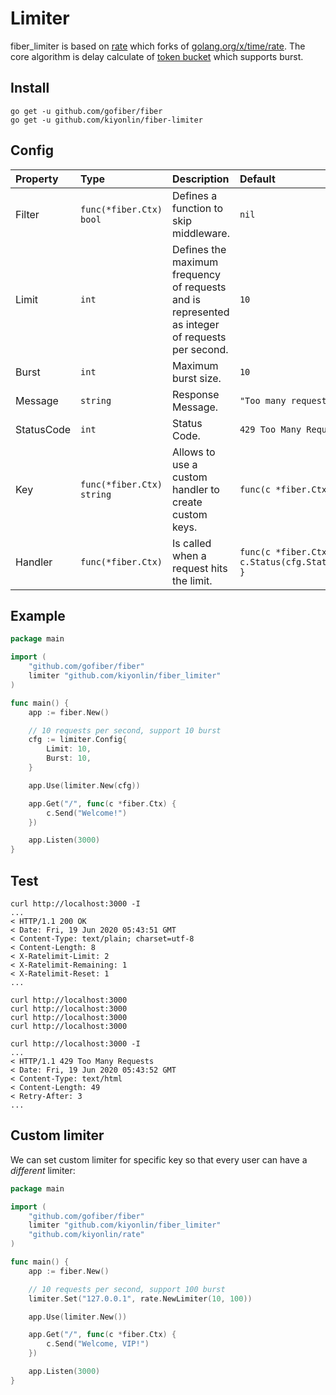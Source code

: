 # Limiter
fiber_limiter is based on [rate](https://github.com/kiyonlin/rate) which forks of [golang.org/x/time/rate](https://github.com/golang/time). The core algorithm is delay calculate of [token bucket](https://en.wikipedia.org/wiki/Token_bucket) which supports burst.

## Install
```
go get -u github.com/gofiber/fiber
go get -u github.com/kiyonlin/fiber-limiter
```

## Config
| Property | Type | Description | Default |
| :--- | :--- | :--- | :--- |
| Filter | `func(*fiber.Ctx) bool` | Defines a function to skip middleware. | `nil` |
| Limit | `int` | Defines the maximum frequency of requests and is represented as integer of requests per second. | `10` |
| Burst | `int` | Maximum burst size. | `10` |
| Message | `string` | Response Message. | `"Too many requests, please try again later."` |
| StatusCode | `int` | Status Code. | `429 Too Many Requests` |
| Key | `func(*fiber.Ctx) string` | Allows to use a custom handler to create custom keys. | `func(c *fiber.Ctx) string { return c.IP() }` |
| Handler | `func(*fiber.Ctx)` | Is called when a request hits the limit. | `func(c *fiber.Ctx) { c.Status(cfg.StatusCode).Format(cfg.Message) }` |

## Example
```go
package main

import (
	"github.com/gofiber/fiber"
	limiter "github.com/kiyonlin/fiber_limiter"
)

func main() {
	app := fiber.New()

	// 10 requests per second, support 10 burst
	cfg := limiter.Config{
		Limit: 10,
		Burst: 10,
	}

	app.Use(limiter.New(cfg))

	app.Get("/", func(c *fiber.Ctx) {
		c.Send("Welcome!")
	})

	app.Listen(3000)
}

```
## Test
```curl
curl http://localhost:3000 -I
...
< HTTP/1.1 200 OK
< Date: Fri, 19 Jun 2020 05:43:51 GMT
< Content-Type: text/plain; charset=utf-8
< Content-Length: 8
< X-Ratelimit-Limit: 2
< X-Ratelimit-Remaining: 1
< X-Ratelimit-Reset: 1
...

curl http://localhost:3000
curl http://localhost:3000
curl http://localhost:3000
curl http://localhost:3000

curl http://localhost:3000 -I
...
< HTTP/1.1 429 Too Many Requests
< Date: Fri, 19 Jun 2020 05:43:52 GMT
< Content-Type: text/html
< Content-Length: 49
< Retry-After: 3
...
```

## Custom limiter
We can set custom limiter for specific key so that every user can have a *different* limiter:

```go
package main

import (
	"github.com/gofiber/fiber"
	limiter "github.com/kiyonlin/fiber_limiter"
	"github.com/kiyonlin/rate"
)

func main() {
	app := fiber.New()

	// 10 requests per second, support 100 burst
	limiter.Set("127.0.0.1", rate.NewLimiter(10, 100))

	app.Use(limiter.New())

	app.Get("/", func(c *fiber.Ctx) {
		c.Send("Welcome, VIP!")
	})

	app.Listen(3000)
}

```
